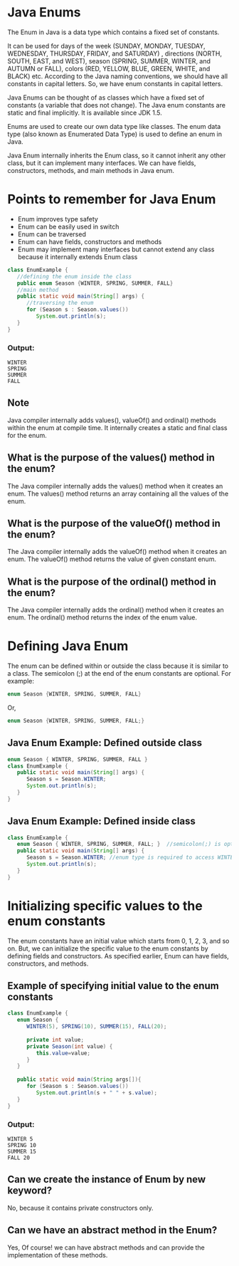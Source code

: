 # Java Enums
The Enum in Java is a data type which contains a fixed set of constants.

It can be used for days of the week (SUNDAY, MONDAY, TUESDAY, WEDNESDAY, THURSDAY, FRIDAY, and SATURDAY) , directions (NORTH, SOUTH, EAST, and WEST), season (SPRING, SUMMER, WINTER, and AUTUMN or FALL), colors (RED, YELLOW, BLUE, GREEN, WHITE, and BLACK) etc. According to the Java naming conventions, we should have all constants in capital letters. So, we have enum constants in capital letters.

Java Enums can be thought of as classes which have a fixed set of constants (a variable that does not change). The Java enum constants are static and final implicitly. It is available since JDK 1.5.

Enums are used to create our own data type like classes. The enum data type (also known as Enumerated Data Type) is used to define an enum in Java. 

Java Enum internally inherits the Enum class, so it cannot inherit any other class, but it can implement many interfaces. We can have fields, constructors, methods, and main methods in Java enum.

# Points to remember for Java Enum
- Enum improves type safety
- Enum can be easily used in switch
- Enum can be traversed
- Enum can have fields, constructors and methods
- Enum may implement many interfaces but cannot extend any class because it internally extends Enum class

```java
class EnumExample {  
   //defining the enum inside the class  
   public enum Season {WINTER, SPRING, SUMMER, FALL}  
   //main method  
   public static void main(String[] args) {  
      //traversing the enum  
      for (Season s : Season.values())  
         System.out.println(s);  
   }
}  
```

### Output:
```
WINTER
SPRING
SUMMER
FALL
```

## Note
Java compiler internally adds values(), valueOf() and ordinal() methods within the enum at compile time. It internally creates a static and final class for the enum.

## What is the purpose of the values() method in the enum?
The Java compiler internally adds the values() method when it creates an enum. The values() method returns an array containing all the values of the enum.

## What is the purpose of the valueOf() method in the enum?
The Java compiler internally adds the valueOf() method when it creates an enum. The valueOf() method returns the value of given constant enum.

## What is the purpose of the ordinal() method in the enum?
The Java compiler internally adds the ordinal() method when it creates an enum. The ordinal() method returns the index of the enum value.

# Defining Java Enum
The enum can be defined within or outside the class because it is similar to a class. The semicolon (;) at the end of the enum constants are optional. For example:
```java
enum Season {WINTER, SPRING, SUMMER, FALL}  
```
Or,
```java
enum Season {WINTER, SPRING, SUMMER, FALL;}  
```

## Java Enum Example: Defined outside class
```java
enum Season { WINTER, SPRING, SUMMER, FALL }  
class EnumExample {  
   public static void main(String[] args) {  
      Season s = Season.WINTER;  
      System.out.println(s);  
   }
}   
```

## Java Enum Example: Defined inside class
```java
class EnumExample {  
   enum Season { WINTER, SPRING, SUMMER, FALL; }  //semicolon(;) is optional here  
   public static void main(String[] args) {  
      Season s = Season.WINTER; //enum type is required to access WINTER  
      System.out.println(s);  
   }
}  
```

# Initializing specific values to the enum constants
The enum constants have an initial value which starts from 0, 1, 2, 3, and so on. But, we can initialize the specific value to the enum constants by defining fields and constructors. As specified earlier, Enum can have fields, constructors, and methods.

## Example of specifying initial value to the enum constants
```java
class EnumExample {  
   enum Season {   
      WINTER(5), SPRING(10), SUMMER(15), FALL(20);   
  
      private int value;  
      private Season(int value) {  
         this.value=value;  
      }  
   }
   
   public static void main(String args[]){  
      for (Season s : Season.values())  
         System.out.println(s + " " + s.value);  
   }
}  
```

### Output:
```
WINTER 5
SPRING 10
SUMMER 15
FALL 20
```

## Can we create the instance of Enum by new keyword?
No, because it contains private constructors only.

## Can we have an abstract method in the Enum?
Yes, Of course! we can have abstract methods and can provide the implementation of these methods.
